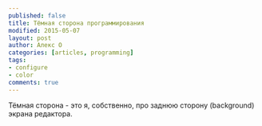 ```yaml
---
published: false
title: Тёмная сторона программирования
modified: 2015-05-07
layout: post
author: Алекс О 
categories: [articles, programming]
tags:
- configure
- color
comments: true
---
```


Тёмная сторона - это я, собственно, про заднюю сторону (background) экрана редактора.

